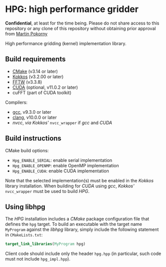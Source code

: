 # HPG: high performance gridder

**Confidential**, at least for the time being. Please do not share
access to this repository or any clone of this repository without
obtaining prior approval from [Martin
Pokorny](mailto:mpokorny@nrao.edu)

High performance gridding (kernel) implementation library.

## Build requirements

* [CMake](https://cmake.org) (v3.14 or later)
* [Kokkos](https://github.com/kokkos/kokkos) (v3.2.00 or later)
* [FFTW](http://fftw.org) (v3.3.8)
* [CUDA](https://developer.nvidia.com/cuda-toolkit) (optional, v11.0.2 or later)
* cuFFT (part of CUDA toolkit)

Compilers:
* [gcc](https://gcc.gnu.org), v9.3.0 or later
* [clang](https://clang.llvm.org), v10.0.0 or later
* *nvcc*, *via* *Kokkos'* `nvcc_wrapper` if *gcc* and *CUDA*

## Build instructions

CMake build options:
* `Hpg_ENABLE_SERIAL`: enable serial implementation
* `Hpg_ENABLE_OPENMP`: enable OpenMP implementation
* `Hpg_ENABLE_CUDA`: enable CUDA implementation

Note that the selected implementation(s) must be enabled in the *Kokkos*
library installation. When building for *CUDA* using *gcc*, *Kokkos'*
`nvcc_wrapper` must be used to build *HPG*.

## Using libhpg

The *HPG* installation includes a *CMake* package configuration file
that defines the `hpg` target. To build an executable with the target
name `MyProgram` against the *libhpg* library, simply include the
following statement in `CMakeLists.txt`:

``` cmake
target_link_libraries(MyProgram hpg)
```

Client code should include only the header `hpg.hpp` (in particular, such code must not include `hpg_impl.hpp`).
